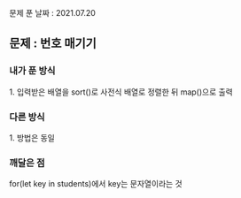 문제 푼 날짜 : 2021.07.20

<h2>문제 : 번호 매기기</h2>

<h3>내가 푼 방식</h3>
<div>1. 입력받은 배열을 sort()로 사전식 배열로 정렬한 뒤 map()으로 출력 </div>

<h3>다른 방식</h3>
<div>1. 방법은 동일
</div>


<h3>깨달은 점</h3>
<div>for(let key in students)에서 key는 문자열이라는 것
</div>
